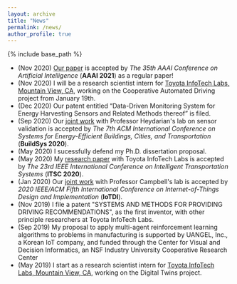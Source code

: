 ```yaml
---
layout: archive
title: "News"
permalink: /news/
author_profile: true
---
```


{% include base_path %}

* (Nov 2020) [Our paper](2007.12306) is accepted by <i>The 35th AAAI Conference on Artificial Intelligence</i> (<b>AAAI 2021</b>) as a regular paper! 
* (Nov 2020) I will be a research scientist intern for [Toyota InfoTech Labs, Mountain View, CA](https://www.linkedin.com/company/toyota-itc), working on the Cooperative Automated Driving project from January 19th.
* (Dec 2020) Our patent entitled “Data-Driven Monitoring System for Energy Harvesting Sensors and Related Methods thereof” is filed. 
* (Sep 2020) Our [joint work](https://hahayonghuming.github.io/JianyuSu.github.io/publications/SensorValid) with Professor Heydarian's lab on sensor validation is accepted by <i>The 7th ACM International Conference on Systems for Energy-Efficient Buildings, Cities, and Transportation</i> (<b>BuildSys 2020</b>).
* (May 2020) I sucessfully defend my Ph.D. dissertation proposal.
* (May 2020) My [research paper](https://hahayonghuming.github.io/JianyuSu.github.io/publications/GCN) with Toyota InfoTech Labs is accepted by <i>The 23rd IEEE International Conference on Intelligent Transportation Systems</i> (<b>ITSC 2020</b>).
* (Jan 2020) Our [joint work](https://hahayonghuming.github.io/JianyuSu.github.io/publications/Standby) with Professor Campbell's lab is accepted by <i>2020 IEEE/ACM Fifth International Conference on Internet-of-Things Design and Implementation</i> (<b>IoTDI</b>).
* (Nov 2019) I file a patent "SYSTEMS AND METHODS FOR PROVIDING DRIVING RECOMMENDATIONS", as the first inventor, with other principle researchers at Toyota InfoTech Labs.
* (Sep 2019) My proposal to apply multi-agent reinforcement learning algorithms to problems in manufacturing is supported by UANGEL, Inc., a Korean IoT company, and funded through the Center for Visual and Decision Informatics, an NSF Industry University Cooperative Research Center
* (May 2019) I start as a research scientist intern for [Toyota InfoTech Labs, Mountain View, CA](https://www.linkedin.com/company/toyota-itc), working on the Digital Twins project.
